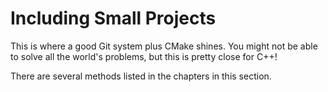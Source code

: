 # Including Small Projects

This is where a good Git system plus CMake shines. You might not be able to solve all the world's problems, but
this is pretty close for C++!

There are several methods listed in the chapters in this section.
